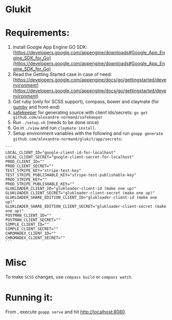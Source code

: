 Glukit
======

Requirements:
=============
  1. Install Google App Engine GO SDK:
  [https://developers.google.com/appengine/downloads#Google_App_Engine_SDK_for_Go](https://developers.google.com/appengine/downloads#Google_App_Engine_SDK_for_Go)
  2. Read the Getting Started case in case of need:
  [https://developers.google.com/appengine/docs/go/gettingstarted/devenvironment](https://developers.google.com/appengine/docs/go/gettingstarted/devenvironment)
  3. Get ruby (only for SCSS support), compass, bower and claymate (for [gumby](http://www.gumbyframework.com) and front-end) 
  4. [safekeeper](https://github.com/alexandre-normand/safekeeper) for generating source with client ids/secrets: `go get github.com/alexandre-normand/safekeeper`
  4. Run `./setup.sh` (needs to be done once)
  5. Go in `./view` and run `claymate install`. 
  6. Setup environment variables with the following and run `goapp generate github.com/alexandre-normand/glukit/app/secrets`:
  
    ```
    LOCAL_CLIENT_ID="google-client-id-for-localhost"
    LOCAL_CLIENT_SECRET="google-client-secret-for-localhost"
    PROD_CLIENT_ID=""
    PROD_CLIENT_SECRET=""
    TEST_STRIPE_KEY="stripe-test-key"
    TEST_STRIPE_PUBLISHABLE_KEY="stripe-test-publishable-key"
    PROD_STRIPE_KEY=""
    PROD_STRIPE_PUBLISHABLE_KEY=""
    GLUKLOADER_CLIENT_ID="glukloader-client-id (make one up)"
    GLUKLOADER_CLIENT_SECRET="glukloader-client-secret (make one up)"
    GLUKLOADER_SHARE_EDITION_CLIENT_ID="glukloader-client-id (make one up)"
    GLUKLOADER_SHARE_EDITION_CLIENT_SECRET="glukloader-client-secret (make one up)"
    POSTMAN_CLIENT_ID=""
    POSTMAN_CLIENT_SECRET=""
    SIMPLE_CLIENT_ID=""
    SIMPLE_CLIENT_SECRET=""
    CHROMADEX_CLIENT_ID=""
    CHROMADEX_CLIENT_SECRET=""
    ```

Misc
====
To make `SCSS` changes, use `compass build` or `compass watch`.

Running it:
===========
From <repo path>, execute ```goapp serve``` and hit [http://localhost:8080](http://localhost:8080).

